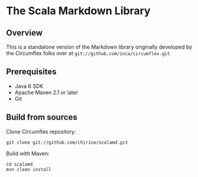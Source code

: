 # The Scala Markdown Library

## Overview

This is a standalone version of the Markdown library originally developed by the 
Circumflex folks over at `git://github.com/inca/circumflex.git`

## Prerequisites

* Java 6 SDK
* Apache Maven 2.1 or later
* Git

## Build from sources

Clone Circumflex repository:

    git clone git://github.com/chirino/scalamd.git

Build with Maven:

    cd scalamd
    mvn clean install

